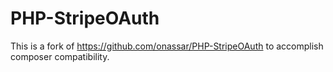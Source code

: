 PHP-StripeOAuth
===============

This is a fork of https://github.com/onassar/PHP-StripeOAuth to accomplish composer compatibility.
